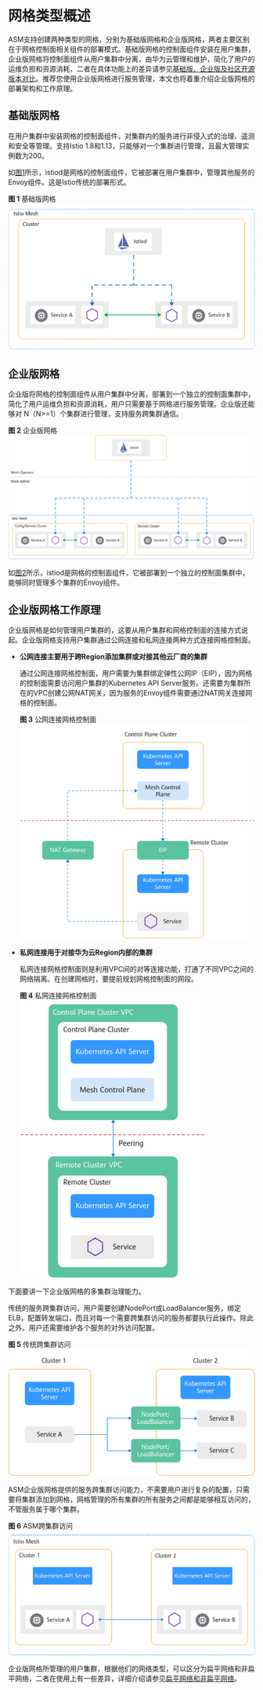# 网格类型概述<a name="asm_01_0018"></a>

ASM支持创建两种类型的网格，分别为基础版网格和企业版网格，两者主要区别在于网格控制面相关组件的部署模式。基础版网格的控制面组件安装在用户集群，企业版网格将控制面组件从用户集群中分离，由华为云管理和维护，简化了用户的运维负担和资源消耗，二者在具体功能上的差异请参见[基础版、企业版及社区开源版本对比](基础版-企业版及社区开源版本对比.md)。推荐您使用企业版网格进行服务管理，本文也将着重介绍企业版网格的部署架构和工作原理。

## 基础版网格<a name="section10831154693613"></a>

在用户集群中安装网格的控制面组件，对集群内的服务进行非侵入式的治理、遥测和安全等管理。支持Istio 1.8和1.13，只能够对一个集群进行管理，且最大管理实例数为200。

如[图1](#fig103612342176)所示，istiod是网格的控制面组件，它被部署在用户集群中，管理其他服务的Envoy组件。这是Istio传统的部署形式。

**图 1**  基础版网格<a name="fig103612342176"></a>  
![](figures/基础版网格.png "基础版网格")

## 企业版网格<a name="section462123193813"></a>

企业版将网格的控制面组件从用户集群中分离，部署到一个独立的控制面集群中，简化了用户运维负担和资源消耗，用户只需要基于网格进行服务管理。企业版还能够对 N（N\>=1）个集群进行管理，支持服务跨集群通信。

**图 2**  企业版网格<a name="fig14863164941320"></a>  
![](figures/企业版网格.png "企业版网格")

如[图2](#fig14863164941320)所示，istiod是网格的控制面组件，它被部署到一个独立的控制面集群中，能够同时管理多个集群的Envoy组件。

## 企业版网格工作原理<a name="section54461194510"></a>

企业版网格是如何管理用户集群的，这要从用户集群和网格控制面的连接方式说起。企业版网格支持用户集群通过公网连接和私网连接两种方式连接网格控制面。

-   **公网连接主要用于跨Region添加集群或对接其他云厂商的集群**

    通过公网连接网格控制面，用户需要为集群绑定弹性公网IP（EIP），因为网格的控制面需要访问用户集群的Kubernetes API Server服务。还需要为集群所在的VPC创建公网NAT网关，因为服务的Envoy组件需要通过NAT网关连接网格的控制面。

    **图 3**  公网连接网格控制面<a name="fig185291146318"></a>  
    ![](figures/公网连接网格控制面-1.png "公网连接网格控制面-1")

-   **私网连接用于对接华为云Region内部的集群**

    私网连接网格控制面则是利用VPC间的对等连接功能，打通了不同VPC之间的网络隔离。在创建网格时，要提前规划网格控制面的网段。

    **图 4**  私网连接网格控制面<a name="fig644504842414"></a>  
    ![](figures/私网连接网格控制面-2.png "私网连接网格控制面-2")


下面要讲一下企业版网格的多集群治理能力。

传统的服务跨集群访问，用户需要创建NodePort或LoadBalancer服务，绑定ELB，配置转发端口，而且对每一个需要跨集群访问的服务都要执行此操作。除此之外，用户还需要维护各个服务的对外访问配置。

**图 5**  传统跨集群访问<a name="fig1832513134436"></a>  
![](figures/传统跨集群访问-3.png "传统跨集群访问-3")

ASM企业版网格提供的服务跨集群访问能力，不需要用户进行复杂的配置，只需要将集群添加到网格，网格管理的所有集群的所有服务之间都是能够相互访问的，不管服务属于哪个集群。

**图 6**  ASM跨集群访问<a name="fig12718113614545"></a>  
![](figures/ASM跨集群访问-4.png "ASM跨集群访问-4")

企业版网格所管理的用户集群，根据他们的网络类型，可以区分为扁平网络和非扁平网络，二者在使用上有一些差异，详细介绍请参见[扁平网络和非扁平网络](扁平网络和非扁平网络.md)。


